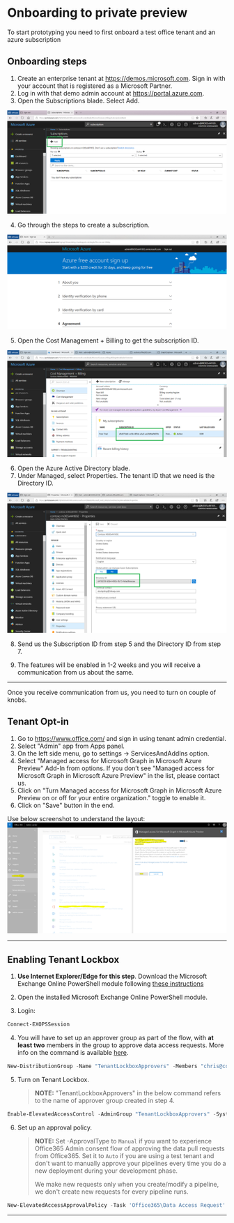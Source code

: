 # Onboarding to private preview

To start prototyping you need to first onboard a test office tenant and an azure subscription

## Onboarding steps

1. Create an enterprise tenant at <https://demos.microsoft.com>. Sign in with your account that is registered as a Microsoft Partner.
2. Log in with that demo admin account at <https://portal.azure.com>.
3. Open the Subscriptions blade. Select Add.

![](images/onboard-add-subscription.png)

4. Go through the steps to create a subscription.

![](images/onboard-signup-azure.png)

5. Open the Cost Management + Billing to get the subscription ID.

![](images/onboard-subid.png)

6. Open the Azure Active Directory blade.
7. Under Managed, select Properties. The tenant ID that we need is the Directory ID.

![](images/onboard-tenantid.png)

8. Send us the Subscription ID from step 5 and the Directory ID from step 7.

9. The features will be enabled in 1-2 weeks and you will receive a communication from us about the same.

------

Once you receive communication from us, you need to turn on couple of knobs.

## Tenant Opt-in
1. Go to <https://www.office.com/> and sign in using tenant admin credential.
2. Select "Admin" app from Apps panel.
3. On the left side menu, go to settings -> ServicesAndAddIns option.
4. Select "Managed access for Microsoft Graph in Microsoft Azure Preview" Add-In from options. If you don’t see "Managed access for Microsoft Graph in Microsoft Azure Preview" in the list, please contact us.
5. Click on "Turn Managed access for Microsoft Graph in Microsoft Azure Preview on or off for your entire organization." toggle to enable it.
6. Click on "Save" button in the end.

Use below screenshot to understand the layout:
![](images/onboard-tenant-optin.png)

------

## Enabling Tenant Lockbox

1. **Use Internet Explorer/Edge for this step**. Download the Microsoft Exchange Online PowerShell module following [these instructions](https://technet.microsoft.com/en-us/library/mt775114(v=exchg.160).aspx)

2. Open the installed Microsoft Exchange Online PowerShell module.

3. Login:

```powershell
Connect-EXOPSSession
```

4. You will have to set up an approver group as part of the flow, with **at least two** members in the group to approve data access requests. More info on the command is available [here](https://docs.microsoft.com/en-us/powershell/module/exchange/users-and-groups/new-distributiongroup?view=exchange-ps). 

```powershell
New-DistributionGroup -Name "TenantLockboxApprovers" -Members "chris@contoso.com,michelle@contoso.com,laura@contoso.com,julia@contoso.com"
```

5. Turn on Tenant Lockbox.
   > **NOTE:** "TenantLockboxApprovers" in the below command refers to the name of approver group created in step 4.

```powershell
Enable-ElevatedAccessControl -AdminGroup "TenantLockboxApprovers" -SystemAccounts @()
```

6. Set up an approval policy.

   > **NOTE:** Set -ApprovalType to `Manual` if you want to experience Office365 Admin consent flow of approving the data pull requests from Office365. Set it to `Auto` if you are using a test tenant and don't want to manually approve your pipelines every time you do a new deployment during your development phase.
   >
   > We make new requests only when you create/modify a pipeline, we don't create new requests for every pipeline runs.
```powershell
New-ElevatedAccessApprovalPolicy -Task 'Office365\Data Access Request' -ApprovalType Manual -ApproverGroup "TenantLockboxApprovers"
```

------

